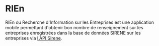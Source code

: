 # RIEn

RIEn ou Recherche d'Information sur les Entreprises est une application mobile permettant d'obtenir
bon nombre de renseignement sur les entreprises enregistrées dans la base de données SIRENE sur les
entreprises via [l'API Sirene](https://entreprise.data.gouv.fr/api_doc/sirene).